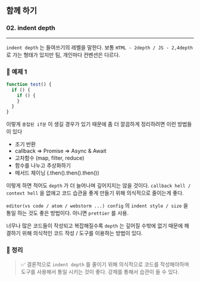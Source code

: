 ## 함께 하기

### 02. indent depth

---

`indent depth` 는 들여쓰기의 레벨을 말한다.
보통 `HTML - 2depth / JS - 2,4depth` 로 가는 형태가 있지만 팀, 개인마다 컨벤션은 다르다.

### 📌 예제 1

```js
function test() {
  if () {
  	if () {
    }
  }
}
```

이렇게 `중첩된 if문` 이 생길 경우가 있기 때문에 좀 더 깔끔하게 정리하려면 이런 방법들이 있다

- 조기 반환
- callback => Promise => Async & Await
- 고차함수 (map, filter, reduce)
- 함수를 나누고 추상화하기
- 메서드 체이닝 (.then().then().then())

이렇게 하면 적어도 `depth` 가 더 늘어나며 깊어지지는 않을 것이다. `callback hell / context hell` 을 없애고 코드 습관을 좋게 만들기 위해 의식적으로 줄이는게 좋다.

`editor(vs code / atom / webstorm ...) config` 의 `indent style / size` 을 통일 하는 것도 좋은 방법이다. 아니면 `prettier` 를 사용.

너무나 많은 코드들이 작성되고 복잡해질수록 `depth` 는 깊어질 수밖에 없기 때문에 해결하기 위해 의식적인 코드 작성 / 도구를 이용하는 방법이 있다.

### 📌 정리

> ✅ 결론적으로 `indent depth` 를 줄이기 위해 의식적으로 코드를 작성해야하며 도구를 사용해서 통일 시키는 것이 좋다. 강제를 통해서 습관이 들 수 있다.
